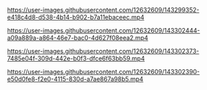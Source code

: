 


https://user-images.githubusercontent.com/12632609/143299352-e418c4d8-d538-4b14-b902-b7a11ebaceec.mp4



https://user-images.githubusercontent.com/12632609/143302444-a09a889a-a864-46e7-bac0-4d627f08eea2.mp4



https://user-images.githubusercontent.com/12632609/143302373-7485e04f-309d-442e-b0f3-dfce6f63bb59.mp4



https://user-images.githubusercontent.com/12632609/143302390-e50d0fe8-f2e0-4115-830d-a7ae867a98b5.mp4


